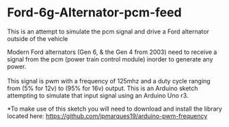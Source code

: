 # Ford-6g-Alternator-pcm-feed
This is an attempt to simulate the pcm signal and drive a Ford alternator outside of the vehicle

Modern Ford alternators (Gen 6, & the Gen 4 from 2003) need to receive a signal from the pcm (power train control module) inorder to generate any power.<br> <br>
This signal is pwm with a frequency of 125mhz and a duty cycle ranging from (5% for 12v) to (95% for 16v) output.  This is an Arduino sketch attempting to simulate that input signal 
using an Arduino Uno r3.

*To make use of this sketch you will need to download and install the library located here: <a>https://github.com/jpmarques19/arduino-pwm-frequency</a>
